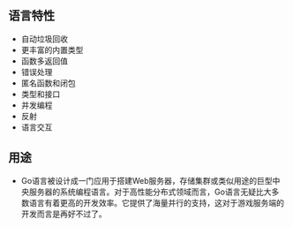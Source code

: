 ## 语言特性 ##
- 自动垃圾回收
- 更丰富的内置类型
- 函数多返回值
- 错误处理
- 匿名函数和闭包
- 类型和接口
- 并发编程
- 反射
- 语言交互

## 用途 ##
	
- Go语言被设计成一门应用于搭建Web服务器，存储集群或类似用途的巨型中央服务器的系统编程语言。对于高性能分布式领域而言，Go语言无疑比大多数语言有着更高的开发效率。它提供了海量并行的支持，这对于游戏服务端的开发而言是再好不过了。
    